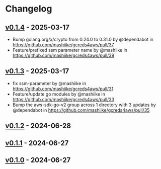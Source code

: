 # Changelog

## [v0.1.4](https://github.com/mashiike/gcreds4aws/compare/v0.1.3...v0.1.4) - 2025-03-17
- Bump golang.org/x/crypto from 0.24.0 to 0.31.0 by @dependabot in https://github.com/mashiike/gcreds4aws/pull/37
- Feature/prefixed ssm parameter name by @mashiike in https://github.com/mashiike/gcreds4aws/pull/39

## [v0.1.3](https://github.com/mashiike/gcreds4aws/compare/v0.1.2...v0.1.3) - 2025-03-17
- fix ssm-parameter by @mashiike in https://github.com/mashiike/gcreds4aws/pull/31
- Feature/update go modules by @mashiike in https://github.com/mashiike/gcreds4aws/pull/33
- Bump the aws-sdk-go-v2 group across 1 directory with 3 updates by @dependabot in https://github.com/mashiike/gcreds4aws/pull/35

## [v0.1.2](https://github.com/mashiike/gcreds4aws/compare/v0.1.1...v0.1.2) - 2024-06-28

## [v0.1.1](https://github.com/mashiike/gcreds4aws/compare/v0.1.0...v0.1.1) - 2024-06-27

## [v0.1.0](https://github.com/mashiike/gcreds4aws/commits/v0.1.0) - 2024-06-27

